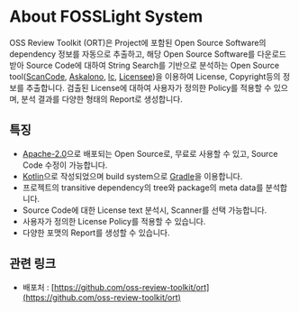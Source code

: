 # About FOSSLight System

OSS Review Toolkit (ORT)은 Project에 포함된 Open Source Software의 dependency 정보를 자동으로 추출하고, 해당 Open Source Software를 다운로드 받아 Source Code에 대하여 String Search를 기반으로 분석하는 Open Source tool([ScanCode](https://github.com/nexB/scancode-toolkit), [Askalono](https://github.com/amzn/askalono), [lc](https://github.com/boyter/lc), [Licensee](https://github.com/benbalter/licensee))을 이용하여 License, Copyright등의 정보를 추출합니다. 검출된 License에 대하여 사용자가 정의한 Policy를 적용할 수 있으며, 분석 결과를 다양한 형태의 Report로 생성합니다.    

## 특징
- [Apache-2.0](https://spdx.org/licenses/Apache-2.0.html)으로 배포되는 Open Source로, 무료로 사용할 수 있고, Source Code 수정이 가능합니다.
- [Kotlin](https://kotlinlang.org/)으로 작성되었으며 build system으로 [Gradle](https://gradle.org/)을 이용합니다.   
- 프로젝트의 transitive dependency의 tree와 package의 meta data를 분석합니다.
- Source Code에 대한 License text 분석시, Scanner를 선택 가능합니다.
- 사용자가 정의한 License Policy를 적용할 수 있습니다.
- 다양한 포맷의 Report를 생성할 수 있습니다.

## 관련 링크
- 배포처 : [https://github.com/oss-review-toolkit/ort](https://github.com/oss-review-toolkit/ort)

